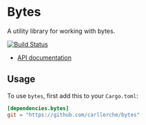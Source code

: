 # Bytes

A utility library for working with bytes.

[![Build Status](https://travis-ci.org/carllerche/bytes.svg?branch=master)](https://travis-ci.org/carllerche/bytes)

- [API documentation](http://carllerche.github.io/bytes/bytes/index.html)

## Usage

To use `bytes`, first add this to your `Cargo.toml`:

```toml
[dependencies.bytes]
git = "https://github.com/carllerche/bytes"
```
